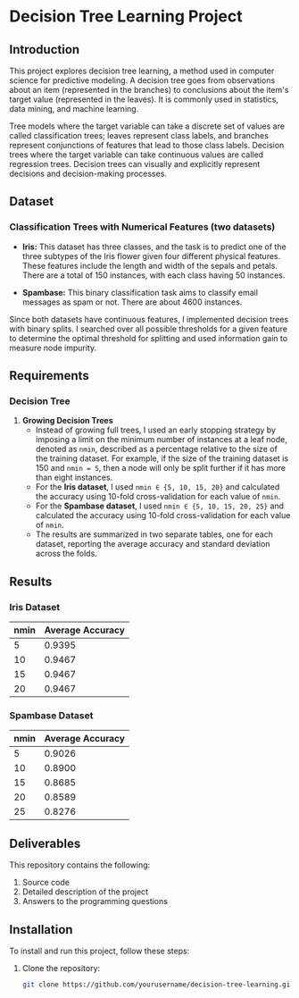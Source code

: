 # Decision Tree Learning Project

## Introduction

This project explores decision tree learning, a method used in computer science for predictive modeling. A decision tree goes from observations about an item (represented in the branches) to conclusions about the item's target value (represented in the leaves). It is commonly used in statistics, data mining, and machine learning.

Tree models where the target variable can take a discrete set of values are called classification trees; leaves represent class labels, and branches represent conjunctions of features that lead to those class labels. Decision trees where the target variable can take continuous values are called regression trees. Decision trees can visually and explicitly represent decisions and decision-making processes.

## Dataset

### Classification Trees with Numerical Features (two datasets)

- **Iris:** This dataset has three classes, and the task is to predict one of the three subtypes of the Iris flower given four different physical features. These features include the length and width of the sepals and petals. There are a total of 150 instances, with each class having 50 instances.

- **Spambase:** This binary classification task aims to classify email messages as spam or not. There are about 4600 instances.

Since both datasets have continuous features, I implemented decision trees with binary splits. I searched over all possible thresholds for a given feature to determine the optimal threshold for splitting and used information gain to measure node impurity.

## Requirements

### Decision Tree

1. **Growing Decision Trees**
   - Instead of growing full trees, I used an early stopping strategy by imposing a limit on the minimum number of instances at a leaf node, denoted as `nmin`, described as a percentage relative to the size of the training dataset. For example, if the size of the training dataset is 150 and `nmin = 5`, then a node will only be split further if it has more than eight instances.
   - For the **Iris dataset**, I used `nmin ∈ {5, 10, 15, 20}` and calculated the accuracy using 10-fold cross-validation for each value of `nmin`.
   - For the **Spambase dataset**, I used `nmin ∈ {5, 10, 15, 20, 25}` and calculated the accuracy using 10-fold cross-validation for each value of `nmin`.
   - The results are summarized in two separate tables, one for each dataset, reporting the average accuracy and standard deviation across the folds.

## Results

### Iris Dataset
| nmin | Average Accuracy |
|------|------------------|
| 5    | 0.9395           | 
| 10   | 0.9467           | 
| 15   | 0.9467           | 
| 20   | 0.9467           | 

### Spambase Dataset
| nmin | Average Accuracy | 
|------|------------------|
| 5    |  0.9026          |
| 10   |  0.8900          |
| 15   |  0.8685          |
| 20   |  0.8589          | 
| 25   |  0.8276          | 

## Deliverables

This repository contains the following:

1. Source code
2. Detailed description of the project
3. Answers to the programming questions

## Installation

To install and run this project, follow these steps:

1. Clone the repository:
   ```bash
   git clone https://github.com/yourusername/decision-tree-learning.git

